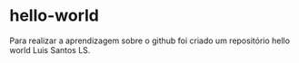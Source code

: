 # hello-world
Para realizar a aprendizagem sobre o github foi criado um repositório hello world
Luis Santos  LS.
